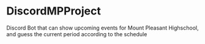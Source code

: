 # DiscordMPProject
Discord Bot that can show upcoming events for Mount Pleasant Highschool, and guess the current period according to the schedule
